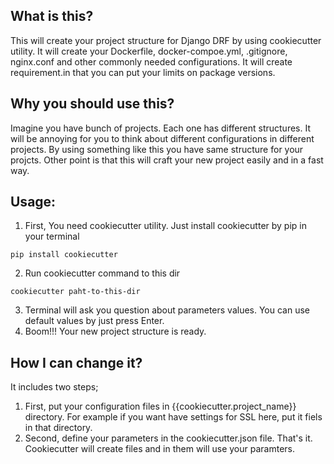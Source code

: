 ## What is this?
This will create your project structure for Django DRF by using cookiecutter utility. It will create your Dockerfile, docker-compoe.yml, .gitignore, nginx.conf and other commonly needed configurations. It will create requirement.in that you can put your limits on package versions.


## Why you should use this?
Imagine you have bunch of projects. Each one has different structures. It will be annoying for you to think about different configurations in different projects. By using something like this you have same structure for your projcts.
Other point is that this will craft your new project easily and in a fast way.


## Usage:
1. First, You need cookiecutter utility. Just install cookiecutter by pip in your terminal
 ```
 pip install cookiecutter
 ```
2. Run cookiecutter command to this dir
```
cookiecutter paht-to-this-dir
```
3. Terminal will ask you question about parameters values. You can use default values by just press Enter.
4. Boom!!! Your new project structure is ready.

## How I can change it?
It includes two steps;
1. First, put your configuration files in {{cookiecutter.project_name}} directory. For example if you want have settings for SSL here, put it fiels in that directory.
2. Second, define your parameters in the cookiecutter.json file.
That's it. Cookiecutter will create files and in them will use your paramters.
